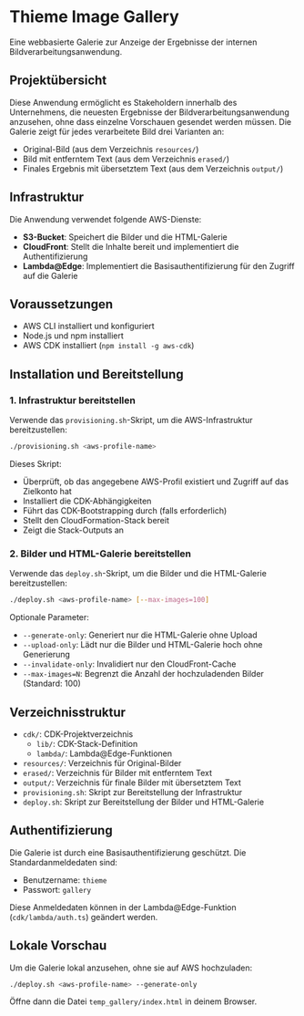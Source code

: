 # Thieme Image Gallery

Eine webbasierte Galerie zur Anzeige der Ergebnisse der internen Bildverarbeitungsanwendung.

## Projektübersicht

Diese Anwendung ermöglicht es Stakeholdern innerhalb des Unternehmens, die neuesten Ergebnisse der Bildverarbeitungsanwendung anzusehen, ohne dass einzelne Vorschauen gesendet werden müssen. Die Galerie zeigt für jedes verarbeitete Bild drei Varianten an:

- Original-Bild (aus dem Verzeichnis `resources/`)
- Bild mit entferntem Text (aus dem Verzeichnis `erased/`)
- Finales Ergebnis mit übersetztem Text (aus dem Verzeichnis `output/`)

## Infrastruktur

Die Anwendung verwendet folgende AWS-Dienste:

- **S3-Bucket**: Speichert die Bilder und die HTML-Galerie
- **CloudFront**: Stellt die Inhalte bereit und implementiert die Authentifizierung
- **Lambda@Edge**: Implementiert die Basisauthentifizierung für den Zugriff auf die Galerie

## Voraussetzungen

- AWS CLI installiert und konfiguriert
- Node.js und npm installiert
- AWS CDK installiert (`npm install -g aws-cdk`)

## Installation und Bereitstellung

### 1. Infrastruktur bereitstellen

Verwende das `provisioning.sh`-Skript, um die AWS-Infrastruktur bereitzustellen:

```bash
./provisioning.sh <aws-profile-name>
```

Dieses Skript:
- Überprüft, ob das angegebene AWS-Profil existiert und Zugriff auf das Zielkonto hat
- Installiert die CDK-Abhängigkeiten
- Führt das CDK-Bootstrapping durch (falls erforderlich)
- Stellt den CloudFormation-Stack bereit
- Zeigt die Stack-Outputs an

### 2. Bilder und HTML-Galerie bereitstellen

Verwende das `deploy.sh`-Skript, um die Bilder und die HTML-Galerie bereitzustellen:

```bash
./deploy.sh <aws-profile-name> [--max-images=100]
```

Optionale Parameter:
- `--generate-only`: Generiert nur die HTML-Galerie ohne Upload
- `--upload-only`: Lädt nur die Bilder und HTML-Galerie hoch ohne Generierung
- `--invalidate-only`: Invalidiert nur den CloudFront-Cache
- `--max-images=N`: Begrenzt die Anzahl der hochzuladenden Bilder (Standard: 100)

## Verzeichnisstruktur

- `cdk/`: CDK-Projektverzeichnis
  - `lib/`: CDK-Stack-Definition
  - `lambda/`: Lambda@Edge-Funktionen
- `resources/`: Verzeichnis für Original-Bilder
- `erased/`: Verzeichnis für Bilder mit entferntem Text
- `output/`: Verzeichnis für finale Bilder mit übersetztem Text
- `provisioning.sh`: Skript zur Bereitstellung der Infrastruktur
- `deploy.sh`: Skript zur Bereitstellung der Bilder und HTML-Galerie

## Authentifizierung

Die Galerie ist durch eine Basisauthentifizierung geschützt. Die Standardanmeldedaten sind:

- Benutzername: `thieme`
- Passwort: `gallery`

Diese Anmeldedaten können in der Lambda@Edge-Funktion (`cdk/lambda/auth.ts`) geändert werden.

## Lokale Vorschau

Um die Galerie lokal anzusehen, ohne sie auf AWS hochzuladen:

```bash
./deploy.sh <aws-profile-name> --generate-only
```

Öffne dann die Datei `temp_gallery/index.html` in deinem Browser. 